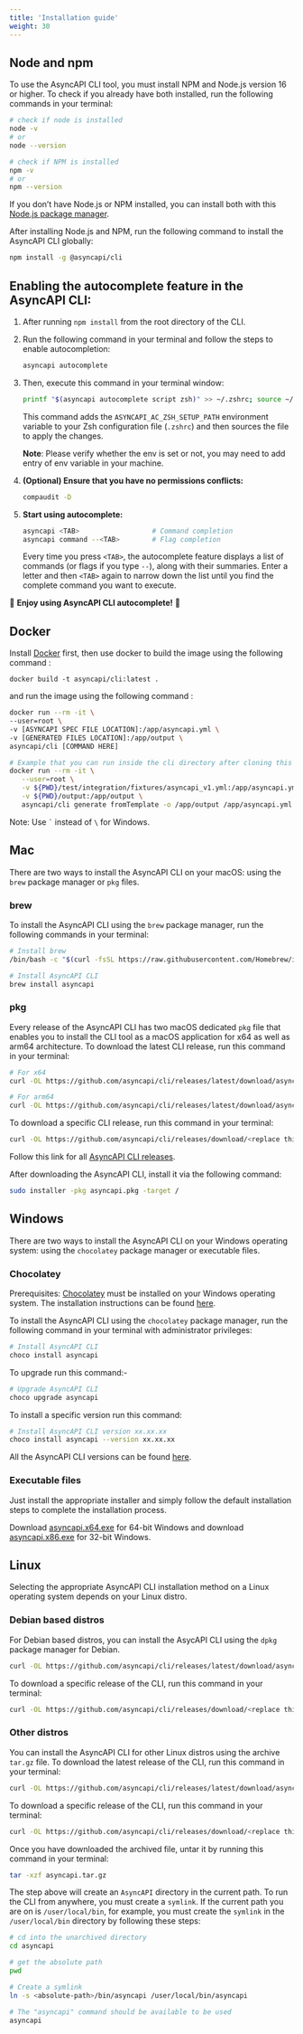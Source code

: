 ```yaml
---
title: 'Installation guide'
weight: 30
---
```


## Node and npm

To use the AsyncAPI CLI tool, you must install NPM and Node.js version 16 or higher. To check if you already have both installed, run the following commands in your terminal:

```sh
# check if node is installed
node -v
# or
node --version

# check if NPM is installed
npm -v
# or
npm --version
```

If you don’t have Node.js or NPM installed, you can install both with this [Node.js package manager](https://nodejs.org/en/download/package-manager/).

After installing Node.js and NPM, run the following command to install the AsyncAPI CLI globally:
```sh
npm install -g @asyncapi/cli
```
## Enabling the autocomplete feature in the AsyncAPI CLI:
  1. After running `npm install` from the root directory of the CLI.  
  2. Run the following command in your terminal and follow the steps to enable autocompletion:  

     ```sh
     asyncapi autocomplete
     ```  

  3. Then, execute this command in your terminal window:  

     ```sh
     printf "$(asyncapi autocomplete script zsh)" >> ~/.zshrc; source ~/.zshrc
     ```  

     This command adds the `ASYNCAPI_AC_ZSH_SETUP_PATH` environment variable to your Zsh configuration file (`.zshrc`) and then sources the file to apply the changes.  

     **Note**: Please verify whether the env is set or not, you may need to add entry of env variable in your machine.

  4. **(Optional) Ensure that you have no permissions conflicts:**  

     ```sh
     compaudit -D
     ```  

  5. **Start using autocomplete:**  

     ```sh
     asyncapi <TAB>                  # Command completion
     asyncapi command --<TAB>        # Flag completion
     ```  

     Every time you press `<TAB>`, the autocomplete feature displays a list of commands (or flags if you type `--`), along with their summaries. Enter a letter and then `<TAB>` again to narrow down the list until you find the complete command you want to execute.  

  🎉 **Enjoy using AsyncAPI CLI autocomplete!** 🚀  



## Docker

Install [Docker](https://docs.docker.com/get-docker/) first, then use docker to build the image using the following command :
``` 
docker build -t asyncapi/cli:latest . 
``` 
and run the image using the following command :

```bash
docker run --rm -it \
--user=root \
-v [ASYNCAPI SPEC FILE LOCATION]:/app/asyncapi.yml \
-v [GENERATED FILES LOCATION]:/app/output \
asyncapi/cli [COMMAND HERE]

# Example that you can run inside the cli directory after cloning this repository. First, you specify the mount in the location of your AsyncAPI specification file and then you mount it in the directory where the generation result should be saved.
docker run --rm -it \
   --user=root \
   -v ${PWD}/test/integration/fixtures/asyncapi_v1.yml:/app/asyncapi.yml \
   -v ${PWD}/output:/app/output \
   asyncapi/cli generate fromTemplate -o /app/output /app/asyncapi.yml @asyncapi/html-template --force-write
```
Note: Use ``` ` ``` instead of `\` for Windows.


## Mac
There are two ways to install the AsyncAPI CLI on your macOS: using the `brew` package manager or `pkg` files.

### brew

To install the AsyncAPI CLI using the `brew` package manager, run the following commands in your terminal:
```sh
# Install brew
/bin/bash -c "$(curl -fsSL https://raw.githubusercontent.com/Homebrew/install/HEAD/install.sh)"

# Install AsyncAPI CLI
brew install asyncapi
```

### pkg

Every release of the AsyncAPI CLI has two macOS dedicated `pkg` file that enables you to install the CLI tool as a macOS application for x64 as well as arm64 architecture.
To download the latest CLI release, run this command in your terminal:
```sh
# For x64
curl -OL https://github.com/asyncapi/cli/releases/latest/download/asyncapi.x64.pkg

# For arm64
curl -OL https://github.com/asyncapi/cli/releases/latest/download/asyncapi.arm64.pkg
```

To download a specific CLI release, run this command in your terminal:
```sh
curl -OL https://github.com/asyncapi/cli/releases/download/<replace this with the specific CLI version e.g v0.13.0>/asyncapi.pkg
```

<Remember>
Follow this link for all <a href="https://github.com/asyncapi/cli/releases">AsyncAPI CLI releases</a>.
</Remember>

After downloading the AsyncAPI CLI, install it via the following command:

```sh
sudo installer -pkg asyncapi.pkg -target /
```

## Windows 

There are two ways to install the AsyncAPI CLI on your Windows operating system: using the `chocolatey` package manager or executable files.

### Chocolatey

Prerequisites:
[Chocolatey](https://chocolatey.org/install) must be installed on your Windows operating system. The installation instructions can be found [here](https://docs.chocolatey.org/en-us/choco/setup#installing-chocolatey-cli).

To install the AsyncAPI CLI using the `chocolatey` package manager, run the following command in your terminal with administrator privileges:

```sh
# Install AsyncAPI CLI
choco install asyncapi
```

To upgrade run this command:- 
```sh
# Upgrade AsyncAPI CLI
choco upgrade asyncapi
```
To install a specific version run this command:
```sh
# Install AsyncAPI CLI version xx.xx.xx
choco install asyncapi --version xx.xx.xx
```
All the AsyncAPI CLI versions can be found [here](https://chocolatey.org/packages/asyncapi).

### Executable files

Just install the appropriate installer and simply follow the default installation steps to complete the installation process.

Download [asyncapi.x64.exe](https://github.com/asyncapi/cli/releases/latest/download/asyncapi.x64.exe) for 64-bit Windows and download [asyncapi.x86.exe](https://github.com/asyncapi/cli/releases/latest/download/asyncapi.x86.exe) for 32-bit Windows.


## Linux
Selecting the appropriate AsyncAPI CLI installation method on a Linux operating system depends on your Linux distro.

### Debian based distros

For Debian based distros, you can install the AsycAPI CLI using the `dpkg` package manager for Debian.
```sh
curl -OL https://github.com/asyncapi/cli/releases/latest/download/asyncapi.deb
```

To download a specific release of the CLI, run this command in your terminal:
```sh
curl -OL https://github.com/asyncapi/cli/releases/download/<replace this with the specific CLI version e.g v0.13.0>/asyncapi.deb
```

### Other distros
You can install the AsyncAPI CLI for other Linux distros using the archive `tar.gz` file. To download the latest release of the CLI, run this command in your terminal:
```sh
curl -OL https://github.com/asyncapi/cli/releases/latest/download/asyncapi.tar.gz
```

To download a specific release of the CLI, run this command in your terminal:
```sh
curl -OL https://github.com/asyncapi/cli/releases/download/<replace this with the specific CLI version e.g v0.13.0>/asyncapi.tar.gz
```

Once you have downloaded the archived file, untar it by running this command in your terminal:
```sh
tar -xzf asyncapi.tar.gz
```

The step above will create an `AsyncAPI` directory in the current path. To run the CLI from anywhere, you must create a `symlink`. If the current path you are on is `/user/local/bin`, for example, you must create the `symlink` in the `/user/local/bin` directory by following these steps:
```sh
# cd into the unarchived directory
cd asyncapi

# get the absolute path
pwd

# Create a symlink
ln -s <absolute-path>/bin/asyncapi /user/local/bin/asyncapi

# The "asyncapi" command should be available to be used
asyncapi
```
